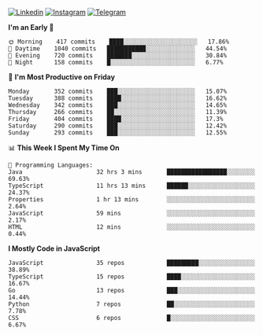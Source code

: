 [![Linkedin](https://img.shields.io/badge/-Archie-blue?style=flat-square&labelColor=gray&logo=Linkedin&logoColor=white&link=https://www.linkedin.com/in/archisdi)](https://www.linkedin.com/in/archisdi)
[![Instagram](https://img.shields.io/badge/-@archisdi-orange?style=flat-square&labelColor=gray&logo=Instagram&logoColor=white&link=https://www.instagram.com/archisdi)](https://www.instagram.com/archisdi)
[![Telegram](https://img.shields.io/badge/-aai-informational?style=flat-square&labelColor=gray&logo=telegram&logoColor=white&link=https://t.me/archisdi)](https://t.me/archisdi)

<!--START_SECTION:waka-->
**I'm an Early 🐤** 

```text
🌞 Morning    417 commits    ████░░░░░░░░░░░░░░░░░░░░░   17.86% 
🌆 Daytime    1040 commits   ███████████░░░░░░░░░░░░░░   44.54% 
🌃 Evening    720 commits    ███████░░░░░░░░░░░░░░░░░░   30.84% 
🌙 Night      158 commits    █░░░░░░░░░░░░░░░░░░░░░░░░   6.77%

```
📅 **I'm Most Productive on Friday** 

```text
Monday       352 commits    ███░░░░░░░░░░░░░░░░░░░░░░   15.07% 
Tuesday      388 commits    ████░░░░░░░░░░░░░░░░░░░░░   16.62% 
Wednesday    342 commits    ███░░░░░░░░░░░░░░░░░░░░░░   14.65% 
Thursday     266 commits    ██░░░░░░░░░░░░░░░░░░░░░░░   11.39% 
Friday       404 commits    ████░░░░░░░░░░░░░░░░░░░░░   17.3% 
Saturday     290 commits    ███░░░░░░░░░░░░░░░░░░░░░░   12.42% 
Sunday       293 commits    ███░░░░░░░░░░░░░░░░░░░░░░   12.55%

```


📊 **This Week I Spent My Time On** 

```text
💬 Programming Languages: 
Java                     32 hrs 3 mins       █████████████████░░░░░░░░   69.63% 
TypeScript               11 hrs 13 mins      ██████░░░░░░░░░░░░░░░░░░░   24.37% 
Properties               1 hr 13 mins        ░░░░░░░░░░░░░░░░░░░░░░░░░   2.64% 
JavaScript               59 mins             ░░░░░░░░░░░░░░░░░░░░░░░░░   2.17% 
HTML                     12 mins             ░░░░░░░░░░░░░░░░░░░░░░░░░   0.44%

```

**I Mostly Code in JavaScript** 

```text
JavaScript               35 repos            █████████░░░░░░░░░░░░░░░░   38.89% 
TypeScript               15 repos            ████░░░░░░░░░░░░░░░░░░░░░   16.67% 
Go                       13 repos            ███░░░░░░░░░░░░░░░░░░░░░░   14.44% 
Python                   7 repos             ██░░░░░░░░░░░░░░░░░░░░░░░   7.78% 
CSS                      6 repos             █░░░░░░░░░░░░░░░░░░░░░░░░   6.67%

```



<!--END_SECTION:waka-->